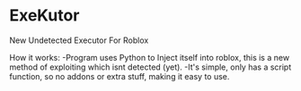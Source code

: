 # ExeKutor
New Undetected Executor For Roblox

How it works: 
-Program uses Python to Inject itself into roblox, this is a new method of exploiting which isnt detected (yet).
-It's simple, only has a script function, so no addons or extra stuff, making it easy to use.
